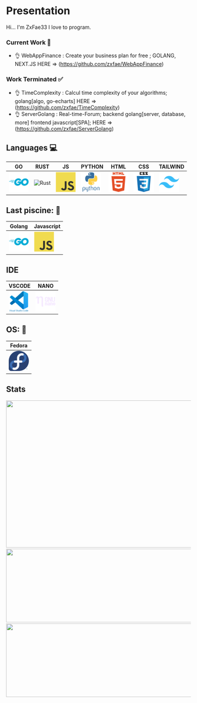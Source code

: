 # Presentation

Hi... I'm ZxFae33
I love to program.

### Current Work 🚀
- 👌 WebAppFinance : Create your business plan for free ; GOLANG, NEXT.JS HERE => (https://github.com/zxfae/WebAppFinance)


### Work Terminated ✅
- 👌 TimeComplexity : Calcul time complexity of your algorithms; golang[algo, go-echarts] HERE => (https://github.com/zxfae/TimeComplexity)
- :ok_hand: ServerGolang : Real-time-Forum; backend golang[server, database, more] frontend javascript[SPA]; HERE => (https://github.com/zxfae/ServerGolang)

## Languages :computer:

| GO | RUST | JS | PYTHON | HTML | CSS | TAILWIND
|----------|----------|----------|-----|-----|-----|------|
| <img src="https://github.com/devicons/devicon/blob/master/icons/go/go-original-wordmark.svg" title="Golang" alt="Golang" width="55" height="55"/> | <img src="https://www.rust-lang.org/logos/rust-logo-128x128.png" title="Rust"  alt="Rust" width="55" height="55"/> |  <img src="https://github.com/devicons/devicon/blob/master/icons/javascript/javascript-original.svg" title="JavaScript" alt="JavaScript" width="55" height="55"/> | <img src="https://github.com/devicons/devicon/blob/master/icons/python/python-original-wordmark.svg" title="Python" alt="Python" width="55" height="55"/> |  <img src="https://github.com/devicons/devicon/blob/master/icons/html5/html5-plain-wordmark.svg" title="HTML" alt="HTML" width="55" height="55"/> |<img src="https://github.com/devicons/devicon/blob/master/icons/css3/css3-original-wordmark.svg" title="CSS" alt="CSS" width="55" height="55"/> | <img src="https://github.com/devicons/devicon/blob/master/icons/tailwindcss/tailwindcss-original.svg" title="CSS" alt="CSS" width="55" height="55"/>


## Last piscine: :ocean:

| Golang | Javascript |
|----------|----------|
| <img src="https://github.com/devicons/devicon/blob/master/icons/go/go-original-wordmark.svg" title="Golang" alt="Golang" width="55" height="55"/> |  <img src="https://github.com/devicons/devicon/blob/master/icons/javascript/javascript-original.svg" title="JavaScript" alt="JavaScript" width="55" height="55"/> 

## IDE

| VSCODE | NANO
|----------|----------|
| <img src="https://github.com/devicons/devicon/blob/master/icons/vscode/vscode-original-wordmark.svg" title="VSCode" alt="VSCode" width="55" height="55"/> | <img src="https://github.com/devicons/devicon/blob/master/icons/nano/nano-original-wordmark.svg" title="Nano"  alt="Nano" width="55" height="55"/> |

## OS: :floppy_disk:

| Fedora |
|----------|
| <img src="https://github.com/devicons/devicon/blob/master/icons/fedora/fedora-original.svg" title="Fedora" alt="Fedora" width="55" height="55"/>

## Stats
<p align="center">
 <img width="600" height="400" src="https://github-readme-stats.vercel.app/api/top-langs/?username=zxfae&theme=merko&show_icons=true&count_private=true&hide_border=false">
  <img width="600" height="200" src="https://github-readme-stats.vercel.app/api?username=zxfae&theme=merko&show_icons=true&hide_border=false">
  <img width="600" height="200" src="https://github-readme-streak-stats.herokuapp.com/?user=zxfae&theme=merko&hide_border=false">
</p>
